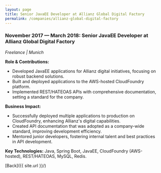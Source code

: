 ```yaml
---
layout: page
title: Senior JavaEE Developer at Allianz Global Digital Factory
permalink: /companies/allianz-global-digital-factory
---
```


### November 2017 — March 2018: Senior JavaEE Developer at Allianz Global Digital Factory

*Freelance \| Munich*

**Role & Contributions:**

- Developed JavaEE applications for Allianz digital initiatives, focusing on robust backend
  solutions.
- Built and deployed applications to the AWS-hosted CloudFoundry platform.
- Implemented REST/HATEOAS APIs with comprehensive documentation, setting a standard for the
  company.

**Business Impact:**

- Successfully deployed multiple applications to production on CloudFoundry, enhancing Allianz's
  digital capabilities.
- Created API documentation that was adopted as a company-wide standard, improving development
  efficiency.
- Mentored junior developers, fostering internal talent and best practices in API development.

**Key Technologies:**
Java, Spring Boot, JavaEE, CloudFoundry (AWS-hosted), REST/HATEOAS, MySQL, Redis.

[Back]({{ site.url }}/)
